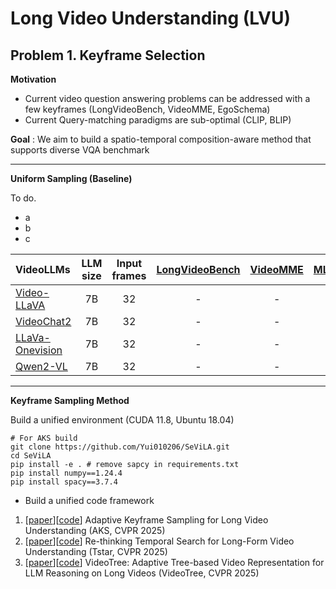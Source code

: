 # Long Video Understanding (LVU)

## Problem 1. Keyframe Selection
**Motivation**
* Current video question answering problems can be addressed with a few keyframes (LongVideoBench, VideoMME, EgoSchema)
* Current Query-matching paradigms are sub-optimal (CLIP, BLIP)

**Goal** : We aim to build a spatio-temporal composition-aware method that supports diverse VQA benchmark

---

**Uniform Sampling (Baseline)**

To do. 
* a
* b
* c

|     VideoLLMs     |  LLM size  | Input frames | [LongVideoBench](https://github.com/longvideobench/LongVideoBench) | [VideoMME](https://github.com/MME-Benchmarks/Video-MME) |  [MLVU](https://github.com/JUNJIE99/MLVU)  | [EgoTempo](https://github.com/google-research-datasets/egotempo) | [VidComposition](https://github.com/yunlong10/VidComposition) |
|:-----------------|:----------:|:------------:|:--------------:|:--------:|:------:|:--------:|:--------------:|
|   [Video-LLaVA](https://github.com/PKU-YuanGroup/Video-LLaVA)     |      7B    |       32     |        -       |     -    |    -   |     -    |        -       |
|    [VideoChat2](https://github.com/OpenGVLab/Ask-Anything/tree/main/video_chat2)     |      7B    |       32     |        -       |     -    |    -   |     -    |        -       |
| [LLaVa-Onevision](https://github.com/LLaVA-VL/LLaVA-NeXT)   |      7B    |       32     |        -       |     -    |    -   |     -    |        -       |
|     [Qwen2-VL](https://github.com/QwenLM/Qwen-VL)      |      7B    |       32     |        -       |     -    |    -   |     -    |        -       |


---

**Keyframe Sampling Method**

Build a unified environment (CUDA 11.8, Ubuntu 18.04)

```Shell
# For AKS build
git clone https://github.com/Yui010206/SeViLA.git
cd SeViLA
pip install -e . # remove sapcy in requirements.txt
pip install numpy==1.24.4
pip install spacy==3.7.4
```


* Build a unified code framework

1. [[paper](https://arxiv.org/abs/2502.21271)][[code](https://github.com/ncTimTang/AKS)] Adaptive Keyframe Sampling for Long Video Understanding (AKS, CVPR 2025) 
2. [[paper](https://arxiv.org/abs/2504.02259)][[code](https://github.com/LongVideoHaystack/TStar)] Re-thinking Temporal Search for Long-Form Video Understanding (Tstar, CVPR 2025)
3. [[paper](https://arxiv.org/abs/2405.19209)][[code](https://github.com/Ziyang412/VideoTree)] VideoTree: Adaptive Tree-based Video Representation for LLM Reasoning on Long Videos (VideoTree, CVPR 2025)
